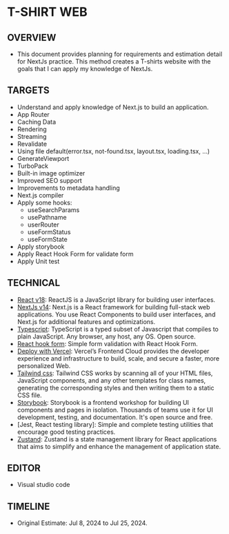 # T-SHIRT WEB

## OVERVIEW

- This document provides planning for requirements and estimation detail for NextJs practice. This method creates a T-shirts website with the goals that I can apply my knowledge of NextJs.

## TARGETS

- Understand and apply knowledge of Next.js to build an application.
- App Router
- Caching Data
- Rendering
- Streaming
- Revalidate
- Using file default(error.tsx, not-found.tsx, layout.tsx, loading.tsx, ...)
- GenerateViewport
- TurboPack
- Built-in image optimizer
- Improved SEO support
- Improvements to metadata handling
- Next.js compiler
- Apply some hooks:
  - useSearchParams
  - usePathname
  - userRouter
  - useFormStatus
  - useFormState
- Apply storybook
- Apply React Hook Form for validate form
- Apply Unit test

## TECHNICAL

- [React v18](https://react.dev/): ReactJS is a JavaScript library for building user interfaces.
- [NextJs v14](https://nextjs.org/docs): Next.js is a React framework for building full-stack web applications. You use React Components to build user interfaces, and Next.js for additional features and optimizations.
- [Typescript](https://www.typescriptlang.org): TypeScript is a typed subset of Javascript that compiles to plain JavaScript. Any browser, any host, any OS. Open source.
- [React hook form](https://www.react-hook-form.com/): Simple form validation with React Hook Form.
- [Deploy with Vercel](https://vercel.com/longtran1109s-projects): Vercel’s Frontend Cloud provides the developer experience and infrastructure to build, scale, and secure a faster, more personalized Web.
- [Tailwind css](https://tailwindcss.com/): Tailwind CSS works by scanning all of your HTML files, JavaScript components, and any other templates for class names, generating the corresponding styles and then writing them to a static CSS file.
- [Storybook](https://storybook.js.org/): Storybook is a frontend workshop for building UI components and pages in isolation. Thousands of teams use it for UI development, testing, and documentation. It's open source and free.
- [Jest, React testing library]: Simple and complete testing utilities that encourage good testing practices.
- [Zustand](https://docs.pmnd.rs/zustand/getting-started/introduction): Zustand is a state management library for React applications that aims to simplify and enhance the management of application state.

## EDITOR

- Visual studio code

## TIMELINE

- Original Estimate: Jul 8, 2024 to Jul 25, 2024.
